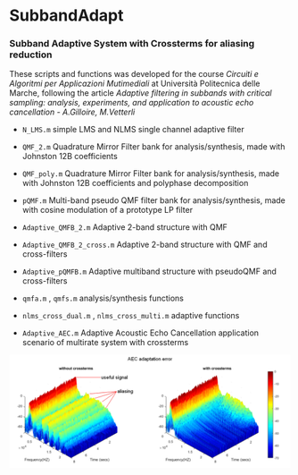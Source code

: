 # SubbandAdapt
### Subband Adaptive System with Crossterms for aliasing reduction

These scripts and functions was developed for the course *Circuiti e Algoritmi per Applicazioni Mutimediali* at Università Politecnica delle Marche, following the article *Adaptive filtering in subbands with critical sampling: analysis, experiments, and application to acoustic echo cancellation - A.Gilloire, M.Vetterli*

* `N_LMS.m` simple LMS and NLMS single channel adaptive filter

* `QMF_2.m` Quadrature Mirror Filter bank for analysis/synthesis, made with Johnston 12B coefficients

* `QMF_poly.m` Quadrature Mirror Filter bank for analysis/synthesis, made with Johnston 12B coefficients and polyphase decomposition

* `pQMF.m` Multi-band pseudo QMF filter bank for analysis/synthesis, made with cosine modulation of a prototype LP filter

* `Adaptive_QMFB_2.m` Adaptive 2-band structure with QMF

* `Adaptive_QMFB_2_cross.m` Adaptive 2-band structure with QMF and cross-filters

* `Adaptive_pQMFB.m` Adaptive multiband structure with pseudoQMF and cross-filters

* `qmfa.m` , `qmfs.m` analysis/synthesis functions

* `nlms_cross_dual.m` , `nlms_cross_multi.m` adaptive functions

* `Adaptive_AEC.m` Adaptive Acoustic Echo Cancellation application scenario of multirate system with crossterms

<img src="images/aecerror.png" width=800>
